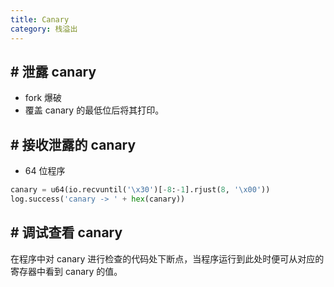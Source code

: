 ```yaml
---
title: Canary
category: 栈溢出
---
```


## # 泄露 canary

- fork 爆破
- 覆盖 canary 的最低位后将其打印。

## # 接收泄露的 canary

- 64 位程序

```python
canary = u64(io.recvuntil('\x30')[-8:-1].rjust(8, '\x00'))
log.success('canary -> ' + hex(canary))
```

## # 调试查看 canary

在程序中对 canary 进行检查的代码处下断点，当程序运行到此处时便可从对应的寄存器中看到 canary 的值。